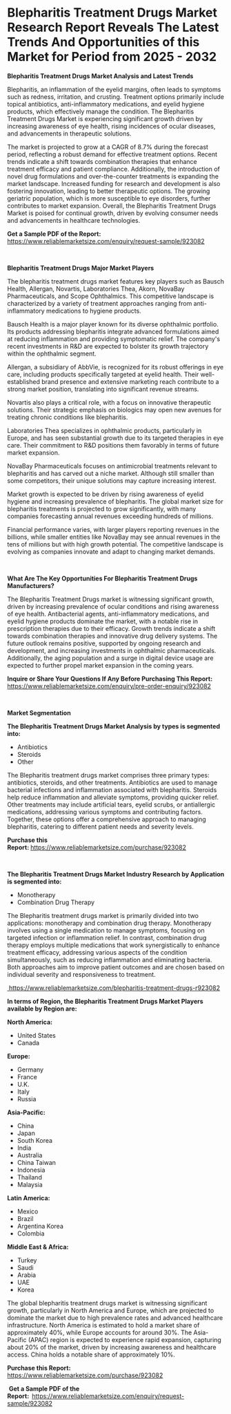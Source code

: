 <p><h1>Blepharitis Treatment Drugs Market Research Report Reveals The Latest Trends And Opportunities of this Market for Period from 2025 - 2032</h1></p><p><strong>Blepharitis Treatment Drugs Market Analysis and Latest Trends</strong></p>
<p><p>Blepharitis, an inflammation of the eyelid margins, often leads to symptoms such as redness, irritation, and crusting. Treatment options primarily include topical antibiotics, anti-inflammatory medications, and eyelid hygiene products, which effectively manage the condition. The Blepharitis Treatment Drugs Market is experiencing significant growth driven by increasing awareness of eye health, rising incidences of ocular diseases, and advancements in therapeutic solutions. </p><p>The market is projected to grow at a CAGR of 8.7% during the forecast period, reflecting a robust demand for effective treatment options. Recent trends indicate a shift towards combination therapies that enhance treatment efficacy and patient compliance. Additionally, the introduction of novel drug formulations and over-the-counter treatments is expanding the market landscape. Increased funding for research and development is also fostering innovation, leading to better therapeutic options. The growing geriatric population, which is more susceptible to eye disorders, further contributes to market expansion. Overall, the Blepharitis Treatment Drugs Market is poised for continual growth, driven by evolving consumer needs and advancements in healthcare technologies.</p></p>
<p><strong>Get a Sample PDF of the Report:&nbsp;</strong> <a href="https://www.reliablemarketsize.com/enquiry/request-sample/923082?utm_campaign=1943&utm_medium=2&utm_source=Github&utm_content=ia&utm_term=18042025&utm_id=blepharitis-treatment-drugs">https://www.reliablemarketsize.com/enquiry/request-sample/923082</a></p>
<p>&nbsp;</p>
<p><strong>Blepharitis Treatment Drugs Major Market Players</strong></p>
<p><p>The blepharitis treatment drugs market features key players such as Bausch Health, Allergan, Novartis, Laboratories Thea, Akorn, NovaBay Pharmaceuticals, and Scope Ophthalmics. This competitive landscape is characterized by a variety of treatment approaches ranging from anti-inflammatory medications to hygiene products.</p><p>Bausch Health is a major player known for its diverse ophthalmic portfolio. Its products addressing blepharitis integrate advanced formulations aimed at reducing inflammation and providing symptomatic relief. The company's recent investments in R&D are expected to bolster its growth trajectory within the ophthalmic segment.</p><p>Allergan, a subsidiary of AbbVie, is recognized for its robust offerings in eye care, including products specifically targeted at eyelid health. Their well-established brand presence and extensive marketing reach contribute to a strong market position, translating into significant revenue streams.</p><p>Novartis also plays a critical role, with a focus on innovative therapeutic solutions. Their strategic emphasis on biologics may open new avenues for treating chronic conditions like blepharitis.</p><p>Laboratories Thea specializes in ophthalmic products, particularly in Europe, and has seen substantial growth due to its targeted therapies in eye care. Their commitment to R&D positions them favorably in terms of future market expansion.</p><p>NovaBay Pharmaceuticals focuses on antimicrobial treatments relevant to blepharitis and has carved out a niche market. Although still smaller than some competitors, their unique solutions may capture increasing interest.</p><p>Market growth is expected to be driven by rising awareness of eyelid hygiene and increasing prevalence of blepharitis. The global market size for blepharitis treatments is projected to grow significantly, with many companies forecasting annual revenues exceeding hundreds of millions.</p><p>Financial performance varies, with larger players reporting revenues in the billions, while smaller entities like NovaBay may see annual revenues in the tens of millions but with high growth potential. The competitive landscape is evolving as companies innovate and adapt to changing market demands.</p></p>
<p>&nbsp;</p>
<p><strong>What Are The Key Opportunities For Blepharitis Treatment Drugs Manufacturers?</strong></p>
<p><p>The Blepharitis Treatment Drugs market is witnessing significant growth, driven by increasing prevalence of ocular conditions and rising awareness of eye health. Antibacterial agents, anti-inflammatory medications, and eyelid hygiene products dominate the market, with a notable rise in prescription therapies due to their efficacy. Growth trends indicate a shift towards combination therapies and innovative drug delivery systems. The future outlook remains positive, supported by ongoing research and development, and increasing investments in ophthalmic pharmaceuticals. Additionally, the aging population and a surge in digital device usage are expected to further propel market expansion in the coming years.</p></p>
<p><strong>Inquire or Share Your Questions If Any Before Purchasing This Report:</strong> <a href="https://www.reliablemarketsize.com/enquiry/pre-order-enquiry/923082?utm_campaign=1943&utm_medium=2&utm_source=Github&utm_content=ia&utm_term=18042025&utm_id=blepharitis-treatment-drugs">https://www.reliablemarketsize.com/enquiry/pre-order-enquiry/923082</a></p>
<p>&nbsp;</p>
<p><strong>Market Segmentation</strong></p>
<p><strong>The Blepharitis Treatment Drugs Market Analysis by types is segmented into:</strong></p>
<p><ul><li>Antibiotics</li><li>Steroids</li><li>Other</li></ul></p>
<p><p>The Blepharitis treatment drugs market comprises three primary types: antibiotics, steroids, and other treatments. Antibiotics are used to manage bacterial infections and inflammation associated with blepharitis. Steroids help reduce inflammation and alleviate symptoms, providing quicker relief. Other treatments may include artificial tears, eyelid scrubs, or antiallergic medications, addressing various symptoms and contributing factors. Together, these options offer a comprehensive approach to managing blepharitis, catering to different patient needs and severity levels.</p></p>
<p><strong>Purchase this Report:&nbsp;</strong><a href="https://www.reliablemarketsize.com/purchase/923082?utm_campaign=1943&utm_medium=2&utm_source=Github&utm_content=ia&utm_term=18042025&utm_id=blepharitis-treatment-drugs">https://www.reliablemarketsize.com/purchase/923082</a></p>
<p>&nbsp;</p>
<p><strong>The Blepharitis Treatment Drugs Market Industry Research by Application is segmented into:</strong></p>
<p><ul><li>Monotherapy</li><li>Combination Drug Therapy</li></ul></p>
<p><p>The Blepharitis treatment drugs market is primarily divided into two applications: monotherapy and combination drug therapy. Monotherapy involves using a single medication to manage symptoms, focusing on targeted infection or inflammation relief. In contrast, combination drug therapy employs multiple medications that work synergistically to enhance treatment efficacy, addressing various aspects of the condition simultaneously, such as reducing inflammation and eliminating bacteria. Both approaches aim to improve patient outcomes and are chosen based on individual severity and responsiveness to treatment.</p></p>
<p><a href="https://www.reliablemarketsize.com/blepharitis-treatment-drugs-r923082?utm_campaign=1943&utm_medium=2&utm_source=Github&utm_content=ia&utm_term=18042025&utm_id=blepharitis-treatment-drugs">&nbsp;https://www.reliablemarketsize.com/blepharitis-treatment-drugs-r923082</a></p>
<p><strong>In terms of Region, the Blepharitis Treatment Drugs Market Players available by Region are:</strong></p>
<p>
    <p> <strong> North America: </strong>
        <ul>
            <li>United States</li>
            <li>Canada</li>
        </ul>
        </p> 
    <p> <strong> Europe: </strong>
        <ul>
            <li>Germany</li>
            <li>France</li>
            <li>U.K.</li>
            <li>Italy</li>
            <li>Russia</li>
        </ul>
        </p> 
    <p> <strong> Asia-Pacific: </strong>
        <ul>
            <li>China</li>
            <li>Japan</li>
            <li>South Korea</li>
            <li>India</li>
            <li>Australia</li>
            <li>China Taiwan</li>
            <li>Indonesia</li>
            <li>Thailand</li>
            <li>Malaysia</li>
        </ul>
        </p> 
    <p> <strong> Latin America: </strong>
        <ul>
            <li>Mexico</li>
            <li>Brazil</li>
            <li>Argentina Korea</li>
            <li>Colombia</li>
        </ul>
        </p> 
    <p> <strong> Middle East & Africa: </strong>
        <ul>
            <li>Turkey</li>
            <li>Saudi</li>
            <li>Arabia</li>
            <li>UAE</li>
            <li>Korea</li>
        </ul>
    </p>
    </p>
<p><p>The global blepharitis treatment drugs market is witnessing significant growth, particularly in North America and Europe, which are projected to dominate the market due to high prevalence rates and advanced healthcare infrastructure. North America is estimated to hold a market share of approximately 40%, while Europe accounts for around 30%. The Asia-Pacific (APAC) region is expected to experience rapid expansion, capturing about 20% of the market, driven by increasing awareness and healthcare access. China holds a notable share of approximately 10%.</p></p>
<p><strong>Purchase this Report: </strong><a href="https://www.reliablemarketsize.com/purchase/923082?utm_campaign=1943&utm_medium=2&utm_source=Github&utm_content=ia&utm_term=18042025&utm_id=blepharitis-treatment-drugs">https://www.reliablemarketsize.com/purchase/923082</a></p>
<p>&nbsp;<strong>Get a Sample PDF of the Report:&nbsp;&nbsp;</strong><a href="https://www.reliablemarketsize.com/enquiry/request-sample/923082?utm_campaign=1943&utm_medium=2&utm_source=Github&utm_content=ia&utm_term=18042025&utm_id=blepharitis-treatment-drugs">https://www.reliablemarketsize.com/enquiry/request-sample/923082</a></p>
<p><strong></strong></p>
<p><p></p><p></p><p></p></p>